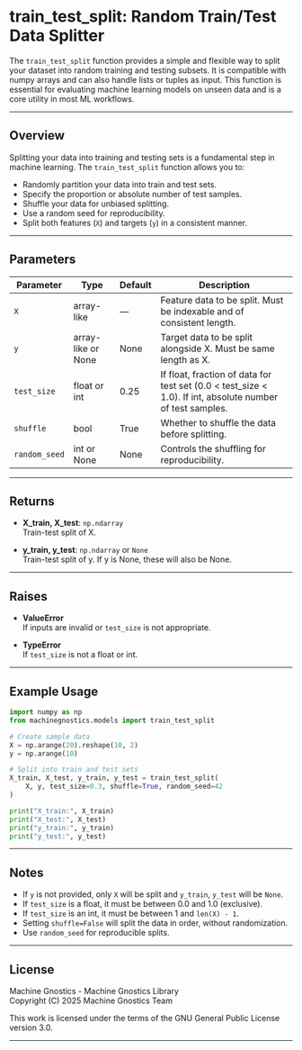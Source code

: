# train_test_split: Random Train/Test Data Splitter

The `train_test_split` function provides a simple and flexible way to split your dataset into random training and testing subsets. It is compatible with numpy arrays and can also handle lists or tuples as input. This function is essential for evaluating machine learning models on unseen data and is a core utility in most ML workflows.

---

## Overview

Splitting your data into training and testing sets is a fundamental step in machine learning. The `train_test_split` function allows you to:

- Randomly partition your data into train and test sets.
- Specify the proportion or absolute number of test samples.
- Shuffle your data for unbiased splitting.
- Use a random seed for reproducibility.
- Split both features (`X`) and targets (`y`) in a consistent manner.

---

## Parameters

| Parameter     | Type                | Default | Description                                                                 |
|---------------|---------------------|---------|-----------------------------------------------------------------------------|
| `X`           | array-like          | —       | Feature data to be split. Must be indexable and of consistent length.       |
| `y`           | array-like or None  | None    | Target data to be split alongside X. Must be same length as X.              |
| `test_size`   | float or int        | 0.25    | If float, fraction of data for test set (0.0 < test_size < 1.0). If int, absolute number of test samples. |
| `shuffle`     | bool                | True    | Whether to shuffle the data before splitting.                               |
| `random_seed` | int or None         | None    | Controls the shuffling for reproducibility.                                 |

---

## Returns

- **X_train, X_test**: `np.ndarray`  
  Train-test split of X.

- **y_train, y_test**: `np.ndarray` or `None`  
  Train-test split of y. If y is None, these will also be None.

---

## Raises

- **ValueError**  
  If inputs are invalid or `test_size` is not appropriate.

- **TypeError**  
  If `test_size` is not a float or int.

---

## Example Usage

```python
import numpy as np
from machinegnostics.models import train_test_split

# Create sample data
X = np.arange(20).reshape(10, 2)
y = np.arange(10)

# Split into train and test sets
X_train, X_test, y_train, y_test = train_test_split(
    X, y, test_size=0.3, shuffle=True, random_seed=42
)

print("X_train:", X_train)
print("X_test:", X_test)
print("y_train:", y_train)
print("y_test:", y_test)
```

---

## Notes

- If `y` is not provided, only `X` will be split and `y_train`, `y_test` will be `None`.
- If `test_size` is a float, it must be between 0.0 and 1.0 (exclusive).
- If `test_size` is an int, it must be between 1 and `len(X) - 1`.
- Setting `shuffle=False` will split the data in order, without randomization.
- Use `random_seed` for reproducible splits.

---

## License

Machine Gnostics - Machine Gnostics Library  
Copyright (C) 2025  Machine Gnostics Team

This work is licensed under the terms of the GNU General Public License version 3.0.

---